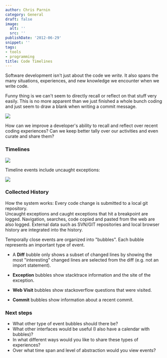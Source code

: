 ```yaml
---
author: Chris Parnin
category: General
draft: false
image:
  alt: ''
  src: ''
publishDate: '2012-06-29'
snippet: ''
tags:
- tools
- programming
title: Code Timelines
---
```


Software development isn't just about the code we _write_.  It also spans the many situations, experiences, and new knowledge we encounter when we write code.

Funny thing is we can't seem to directly recall or reflect on that stuff very easily.  This is no more apparent than we just finished a whole bunch coding and just seem to draw a blank when writing a commit message.

[![](http://blog.ninlabs.com/wp-content/uploads/2012/06/CheckinBlank.png)](http://blog.ninlabs.com/wp-content/uploads/2012/06/CheckinBlank.png)

How can we improve a developer's ability to recall and reflect over recent coding experiences? Can we keep better tally over our activities and even curate and share them?



### Timelines



[![](http://blog.ninlabs.com/wp-content/uploads/2012/06/CodeNarrative.png)](http://blog.ninlabs.com/wp-content/uploads/2012/06/CodeNarrative.png)

Timeline events include uncaught exceptions:

[![](http://blog.ninlabs.com/wp-content/uploads/2012/06/Exceptions.png)](http://blog.ninlabs.com/wp-content/uploads/2012/06/Exceptions.png)



### Collected History



How the system works: Every code change is submitted to a local git repository.  
Uncaught exceptions and caught exceptions that hit a breakpoint are logged.  Navigation, searches, code copied and pasted from the web are also logged.  External data such as SVN/GIT repositories and local browser history are integrated into the history.

Temporally close events are organized into "bubbles".  Each bubble represents an important type of event.  





  * A **Diff** bubble only shows a subset of changed lines by showing the most "interesting" changed lines are selected from the diff (e.g. not an import statement).


  * **Exception** bubbles show stacktrace information and the site of the exception.

  * **Web Visit** bubbles show stackoverflow questions that were visited.

  * **Commit** bubbles show information about a recent commit.



### Next steps


- What other type of event bubbles should there be?
- What other interfaces would be useful (I also have a calendar with bubbles)?
- In what different ways would you like to share these types of experiences?
- Over what time span and level of abstraction would you view events?